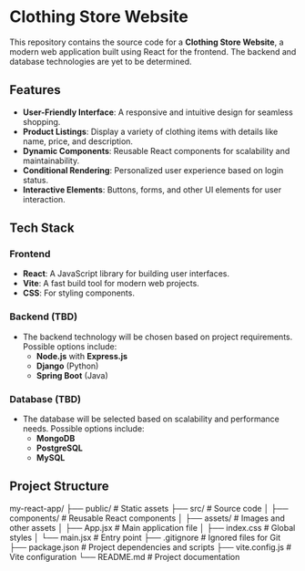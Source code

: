 # Clothing Store Website

This repository contains the source code for a **Clothing Store Website**, a modern web application built using React for the frontend. The backend and database technologies are yet to be determined.

## Features

- **User-Friendly Interface**: A responsive and intuitive design for seamless shopping.
- **Product Listings**: Display a variety of clothing items with details like name, price, and description.
- **Dynamic Components**: Reusable React components for scalability and maintainability.
- **Conditional Rendering**: Personalized user experience based on login status.
- **Interactive Elements**: Buttons, forms, and other UI elements for user interaction.

## Tech Stack

### Frontend
- **React**: A JavaScript library for building user interfaces.
- **Vite**: A fast build tool for modern web projects.
- **CSS**: For styling components.

### Backend (TBD)
- The backend technology will be chosen based on project requirements. Possible options include:
  - **Node.js** with **Express.js**
  - **Django** (Python)
  - **Spring Boot** (Java)

### Database (TBD)
- The database will be selected based on scalability and performance needs. Possible options include:
  - **MongoDB**
  - **PostgreSQL**
  - **MySQL**

## Project Structure
my-react-app/ ├── public/ # Static assets ├── src/ # Source code │ ├── components/ # Reusable React components │ ├── assets/ # Images and other assets │ ├── App.jsx # Main application file │ ├── index.css # Global styles │ └── main.jsx # Entry point ├── .gitignore # Ignored files for Git ├── package.json # Project dependencies and scripts ├── vite.config.js # Vite configuration └── README.md # Project documentation
